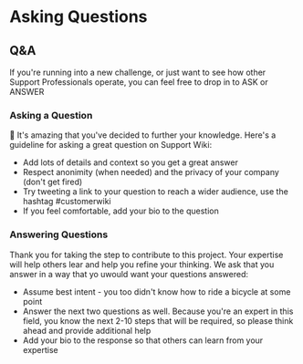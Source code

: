 # Asking Questions



## Q&A

If you're running into a new challenge, or just want to see how other Support Professionals operate, you can feel free to drop in to ASK or ANSWER

### Asking a Question

🙌 It's amazing that you've decided to further your knowledge. Here's a guideline for asking a great question on Support Wiki:

* Add lots of details and context so you get a great answer
* Respect anonimity \(when needed\) and the privacy of your company \(don't get fired\)
* Try tweeting a link to your question to reach a wider audience, use the hashtag \#customerwiki
* If you feel comfortable, add your bio to the question

### Answering Questions

Thank you for taking the step to contribute to this project. Your expertise will help others lear and help you refine your thinking. We ask that you answer in a way that yo uwould want your questions answered:

* Assume best intent - you too didn't know how to ride a bicycle at some point
* Answer the next two questions as well. Because you're an expert in this field, you know the next 2-10 steps that will be required, so please think ahead and provide additional help
* Add your bio to the response so that others can learn from your expertise

